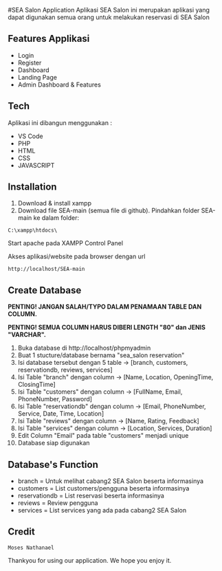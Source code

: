 #SEA Salon Application
Aplikasi SEA Salon ini merupakan aplikasi yang dapat digunakan semua orang untuk melakukan reservasi di SEA Salon 

## Features Applikasi 
- Login
- Register
- Dashboard
- Landing Page
- Admin Dashboard & Features

## Tech 
Aplikasi ini dibangun menggunakan :
- VS Code
- PHP
- HTML
- CSS
- JAVASCRIPT


## Installation 
1. Download & install xampp
2. Download file SEA-main (semua file di github).
Pindahkan folder SEA-main ke dalam folder:

```
C:\xampp\htdocs\
```

Start apache pada XAMPP Control Panel 

Akses aplikasi/website pada browser dengan url 

```
http://localhost/SEA-main
```

## Create Database 
**PENTING! JANGAN SALAH/TYPO DALAM PENAMAAN TABLE DAN COLUMN.**

**PENTING! SEMUA COLUMN HARUS DIBERI LENGTH "80" dan JENIS "VARCHAR".**
1. Buka database di http://localhost/phpmyadmin
2. Buat 1 stucture/database bernama "sea_salon reservation"
3. Isi database tersebut dengan 5 table -> [branch, customers, reservationdb, reviews, services]
4. Isi Table "branch" dengan column -> [Name, Location, OpeningTime, ClosingTime]
5. Isi Table "customers" dengan column -> [FullName, Email, PhoneNumber, Password]
6. Isi Table "reservationdb" dengan column -> [Email, PhoneNumber, Service, Date, Time, Location]
7. Isi Table "reviews" dengan column -> [Name, Rating, Feedback]
8. Isi Table "services" dengan column -> [Location, Services, Duration]
10. Edit Column "Email" pada table "customers" menjadi unique
11. Database siap digunakan

## Database's Function 
- branch = Untuk melihat cabang2 SEA Salon beserta informasinya
- customers = List customers/pengguna beserta informasinya
- reservationdb = List reservasi beserta informasinya
- reviews = Review pengguna
- services = List services yang ada pada cabang2 SEA Salon

## Credit 
```
Moses Nathanael 
```

Thankyou for using our application. We hope you enjoy it. 
